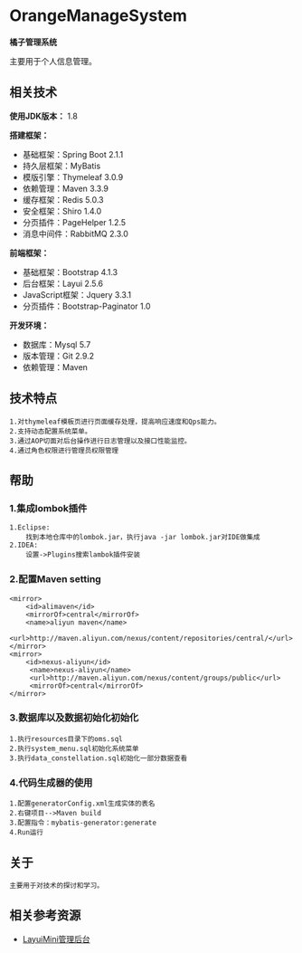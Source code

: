 # OrangeManageSystem
**橘子管理系统**

主要用于个人信息管理。

## 相关技术

**使用JDK版本：** 1.8

**搭建框架：** 
- 基础框架：Spring Boot 2.1.1
- 持久层框架：MyBatis 
- 模版引擎：Thymeleaf 3.0.9
- 依赖管理：Maven 3.3.9
- 缓存框架：Redis 5.0.3
- 安全框架：Shiro 1.4.0
- 分页插件：PageHelper 1.2.5
- 消息中间件：RabbitMQ 2.3.0

**前端框架：**
- 基础框架：Bootstrap 4.1.3
- 后台框架：Layui 2.5.6
- JavaScript框架：Jquery 3.3.1
- 分页插件：Bootstrap-Paginator 1.0

**开发环境：**
- 数据库：Mysql 5.7
- 版本管理：Git 2.9.2
- 依赖管理：Maven

## 技术特点

```
1.对thymeleaf模板页进行页面缓存处理，提高响应速度和Qps能力。
2.支持动态配置系统菜单。
3.通过AOP切面对后台操作进行日志管理以及接口性能监控。
4.通过角色权限进行管理员权限管理
```

## 帮助

### 1.集成lombok插件
```
1.Eclipse:
    找到本地仓库中的lombok.jar，执行java -jar lombok.jar对IDE做集成
2.IDEA:
    设置->Plugins搜索lambok插件安装
```

### 2.配置Maven setting
```
<mirror>
	<id>alimaven</id>
	<mirrorOf>central</mirrorOf>
	<name>aliyun maven</name>
	<url>http://maven.aliyun.com/nexus/content/repositories/central/</url>
</mirror>
<mirror>        
	<id>nexus-aliyun</id>      
     <name>nexus-aliyun</name>    
     <url>http://maven.aliyun.com/nexus/content/groups/public</url>      
     <mirrorOf>central</mirrorOf>        
</mirror>
```

### 3.数据库以及数据初始化初始化
```
1.执行resources目录下的oms.sql
2.执行system_menu.sql初始化系统菜单
3.执行data_constellation.sql初始化一部分数据查看
```

### 4.代码生成器的使用
```
1.配置generatorConfig.xml生成实体的表名
2.右键项目-->Maven build
3.配置指令：mybatis-generator:generate
4.Run运行
```

## 关于
```
主要用于对技术的探讨和学习。
```

## 相关参考资源

- [LayuiMini管理后台](https://github.com/zhongshaofa/layuimini/)